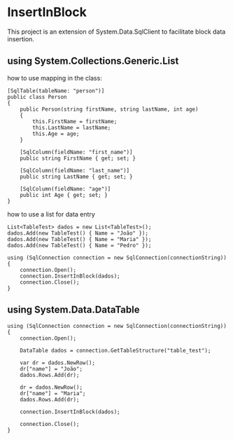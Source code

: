 # InsertInBlock
This project is an extension of System.Data.SqlClient to facilitate block data insertion.

## using System.Collections.Generic.List<class>

how to use mapping in the class:
```
[SqlTable(tableName: "person")]
public class Person
{
	public Person(string firstName, string lastName, int age)
	{
		this.FirstName = firstName;
		this.LastName = lastName;
		this.Age = age;
	}

	[SqlColumn(fieldName: "first_name")]
	public string FirstName { get; set; }

	[SqlColumn(fieldName: "last_name")]
	public string LastName { get; set; }

	[SqlColumn(fieldName: "age")]
	public int Age { get; set; }
}
```

how to use a list for data entry
```	
List<TableTest> dados = new List<TableTest>();
dados.Add(new TableTest() { Name = "João" });
dados.Add(new TableTest() { Name = "Maria" });
dados.Add(new TableTest() { Name = "Pedro" });

using (SqlConnection connection = new SqlConnection(connectionString))
{
	connection.Open();
	connection.InsertInBlock(dados);
	connection.Close();
}
```

## using System.Data.DataTable
```
using (SqlConnection connection = new SqlConnection(connectionString))
{
	connection.Open();

	DataTable dados = connection.GetTableStructure("table_test");

	var dr = dados.NewRow();
	dr["name"] = "João";
	dados.Rows.Add(dr);

	dr = dados.NewRow();
	dr["name"] = "Maria";
	dados.Rows.Add(dr);
	
	connection.InsertInBlock(dados);

	connection.Close();
}
```
